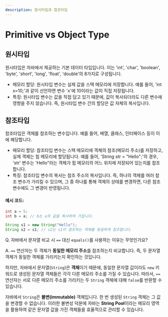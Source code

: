 ```yaml
---
description: 원시타입과 참조타입
---
```


# Primitive vs Object Type

## 원시타입

원시타입은 자바에서 제공하는 기본 데이터 타입입니다. 이는 'int', 'char', 'boolean', 'byte', 'short', 'long', 'float', 'double'의 8가지로 구성됩니다.

* 메모리 할당: 원시타입 변수는 실제 값을 스택 메모리에 저장합니다. 예를 들어, 'int x=10;'과 같이 선언하면 변수 'x'에 10이라는 값이 직접 저장됩니다.
* 특징: 원시타입 변수는 값을 직접 담고 있기 때문에, 값이 복사되더라도 다른 변수에 영향을 주지 않습니다. 즉, 원시타입 변수 간의 할당은 값 자체의 복사입니다.



## 참조타입

참조타입은 객체를 참조하는 변수입니다. 예를 들어, 배열, 클래스, 인터페이스 등이 이에 해당합니다.

* 매모리 할당: 참조타입 변수는 스택 메모리에 객체의 참조(메모리 주소)를 저장하고, 실제 객체는 힙 메모리에 할당됩니다. 예를 들어, 'String str = "Hello";'의 경우, 'str' 변수는 'Hello"라는 객체가 힙 메모리의 어느 위치에 저장되어 있는지를 참조합니다.
* 특징: 참조타입 변수의 복사는 참조 주소의 복사입니다. 즉, 하나의 객체를 여러 참조 변수가 가리킬 수 있으며, 그 중 하나를 통해 객체의 상태를 변경하면, 다른 참조 변수에도 그 변경이 반영됩니다.

#### 예시 코드:

```java
int a = 5;
int b = a; // b는 a의 값을 복사하여 가집니다.

String s1 = new String("Hello");
String s2 = s1; // s2는 s1이 참조하는 객체를 동일하게 참조합니다.
```



Q. 자바에서 문자열 비교 시 `==` 대신 `equals()`를 사용하는 이유는 무엇인가요?

A. `==` 연산자는 두 객체가 **동일한 메모리 주소**를 참조하는지 비교합니다. 즉, 두 문자열 객체가 동일한 객체를 가리키는지 확인하는 것입니다.

하지만, 자바에서 문자열(`String`)은 **객체**이기 때문에, 동일한 문자열 값이라도 `new` 키워드로 생성된 문자열 객체들은 각각 다른 메모리 주소를 가질 수 있습니다. 따라서, `==` 연산자는 서로 다른 메모리 주소를 가리키는 두 `String` 객체에 대해 `false`를 반환할 수 있습니다.

자바에서 `String`은 **불변(immutable)** 객체입니다. 한 번 생성된 `String` 객체는 그 값을 변경할 수 없습니다. 이러한 불변성 덕분에 자바는 **String Pool**이라는 메모리 영역을 활용하여 같은 문자열 값을 가진 객체들을 효율적으로 관리할 수 있습니다.
